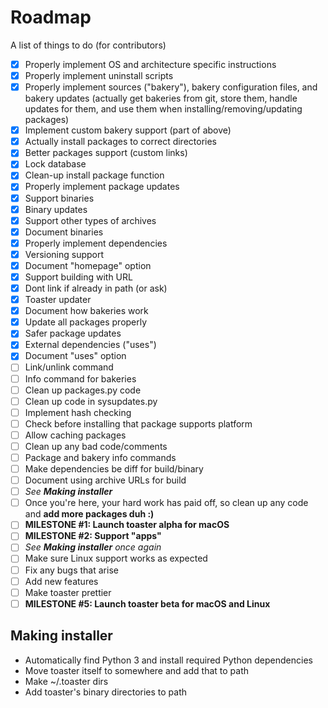 # Roadmap

A list of things to do (for contributors)

- [x] Properly implement OS and architecture specific instructions
- [x] Properly implement uninstall scripts
- [x] Properly implement sources ("bakery"), bakery configuration files, and bakery updates (actually get bakeries from git, store them, handle updates for them, and use them when installing/removing/updating packages)
- [x] Implement custom bakery support (part of above)
- [x] Actually install packages to correct directories
- [x] Better packages support (custom links)
- [x] Lock database
- [x] Clean-up install package function
- [x] Properly implement package updates
- [x] Support binaries
- [x] Binary updates
- [x] Support other types of archives
- [x] Document binaries
- [x] Properly implement dependencies
- [x] Versioning support
- [x] Document "homepage" option
- [x] Support building with URL
- [x] Dont link if already in path (or ask)
- [x] Toaster updater
- [x] Document how bakeries work
- [x] Update all packages properly
- [x] Safer package updates
- [x] External dependencies ("uses")
- [x] Document "uses" option
- [ ] Link/unlink command
- [ ] Info command for bakeries
- [ ] Clean up packages.py code
- [ ] Clean up code in sysupdates.py
- [ ] Implement hash checking
- [ ] Check before installing that package supports platform
- [ ] Allow caching packages
- [ ] Clean up any bad code/comments
- [ ] Package and bakery info commands
- [ ] Make dependencies be diff for build/binary
- [ ] Document using archive URLs for build
- [ ] *See **Making installer***
- [ ] Once you're here, your hard work has paid off, so clean up any code and **add more packages duh :)**
- [ ] **MILESTONE #1: Launch toaster alpha for macOS**
- [ ] **MILESTONE #2: Support "apps"**
- [ ] *See **Making installer** once again*
- [ ] Make sure Linux support works as expected
- [ ] Fix any bugs that arise
- [ ] Add new features
- [ ] Make toaster prettier
- [ ] **MILESTONE #5: Launch toaster beta for macOS and Linux**

## Making installer

- Automatically find Python 3 and install required Python dependencies
- Move toaster itself to somewhere and add that to path
- Make ~/.toaster dirs
- Add toaster's binary directories to path
